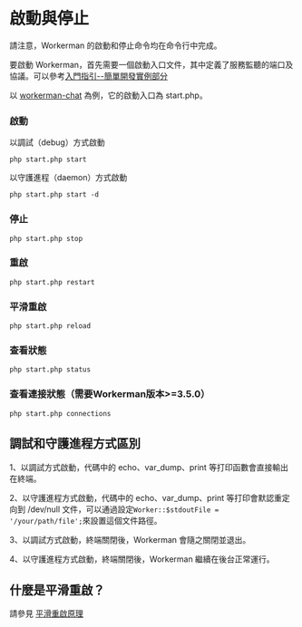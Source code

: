 # 啟動與停止

請注意，Workerman 的啟動和停止命令均在命令行中完成。

要啟動 Workerman，首先需要一個啟動入口文件，其中定義了服務監聽的端口及協議。可以參考[入門指引--簡單開發實例部分](../getting-started/simple-example.md)

以 [workerman-chat](https://www.workerman.net/workerman-chat) 為例，它的啟動入口為 start.php。

### 啟動

以調試（debug）方式啟動

```php start.php start```

以守護進程（daemon）方式啟動

```php start.php start -d```

### 停止

```php start.php stop```

### 重啟

```php start.php restart```

### 平滑重啟

```php start.php reload```

### 查看狀態

```php start.php status```

### 查看連接狀態（需要Workerman版本>=3.5.0）

```php start.php connections```

## 調試和守護進程方式區別

1、以調試方式啟動，代碼中的 echo、var_dump、print 等打印函數會直接輸出在終端。

2、以守護進程方式啟動，代碼中的 echo、var_dump、print 等打印會默認重定向到 /dev/null 文件，可以通過設定```Worker::$stdoutFile = '/your/path/file';```來設置這個文件路徑。

3、以調試方式啟動，終端關閉後，Workerman 會隨之關閉並退出。

4、以守護進程方式啟動，終端關閉後，Workerman 繼續在後台正常運行。

## 什麼是平滑重啟？

請參見 [平滑重啟原理](../faq/reload-principle.md)
